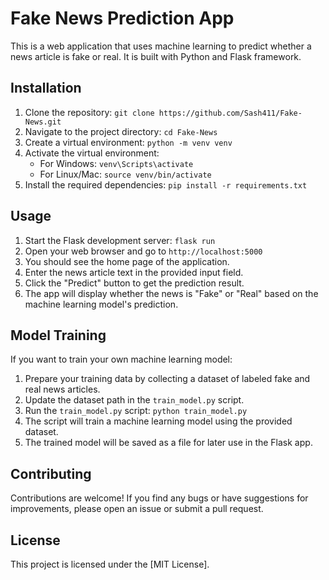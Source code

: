 # Fake News Prediction App

This is a web application that uses machine learning to predict whether a news article is fake or real. It is built with Python and Flask framework.

## Installation

1. Clone the repository: `git clone https://github.com/Sash411/Fake-News.git`
2. Navigate to the project directory: `cd Fake-News`
3. Create a virtual environment: `python -m venv venv`
4. Activate the virtual environment:
   - For Windows: `venv\Scripts\activate`
   - For Linux/Mac: `source venv/bin/activate`
5. Install the required dependencies: `pip install -r requirements.txt`

## Usage

1. Start the Flask development server: `flask run`
2. Open your web browser and go to `http://localhost:5000`
3. You should see the home page of the application.
4. Enter the news article text in the provided input field.
5. Click the "Predict" button to get the prediction result.
6. The app will display whether the news is "Fake" or "Real" based on the machine learning model's prediction.

## Model Training

If you want to train your own machine learning model:

1. Prepare your training data by collecting a dataset of labeled fake and real news articles.
2. Update the dataset path in the `train_model.py` script.
3. Run the `train_model.py` script: `python train_model.py`
4. The script will train a machine learning model using the provided dataset.
5. The trained model will be saved as a file for later use in the Flask app.

## Contributing

Contributions are welcome! If you find any bugs or have suggestions for improvements, please open an issue or submit a pull request.

## License

This project is licensed under the [MIT License].
